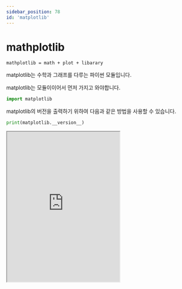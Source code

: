 ```yaml
---
sidebar_position: 78
id: 'matplotlib'
---
```


# mathplotlib

```
mathplotlib = math + plot + libarary
```

matplotlib는 수학과 그래프를 다루는 파이썬 모듈입니다.

matplotlib는 모듈이이어서 먼저 가지고 와야합니다.

```py
import matplotlib
```

matplotlib의 버전을 출력하기 위하여 다음과 같은 방법을 사용할 수 있습니다.

```py
print(matplotlib.__version__)
```

<iframe title="Python Playground" src="https://trinket.io/embed/python3/3e28c18725" height="400" />

## 그래프 그리기

matplotlib에서는 리스트를 이용하여 함수의 정의역과 치역을 계산합니다.

정의역은 x의 값들이고 치역은 y의 값들입니다.

```py
import matplotlib.pyplot as plt
plt.plot([1, 10], [1, 10])
plt.show()
```

pyplot은 matplotlib 모듈의 또 다른 모듈입니다.

pyplot은 Python + plot입니다.

`plt.show()`는 그래프를 보여줍니다.

점을 만들기 위하여 plot 메서드의 세 번째 매개변수로 문자를 입력하면 됩니다.

`x`도 되고 `o`도 됩니다.

<iframe title="Python Playground" src="https://trinket.io/embed/python3/40b5ec6e62" height="400" />

## 마커

### marker

matplotlib에서의 마커는 그래프가 꺽이는 부분에 점을 넣을 수 있습니다.

```py
plt.plot([1, 10, 30], [1, 10, 20], marker="x")
```

marker 매개변수로 문자를 넣을 수 있습니다.

### 문자 fmt

그래프의 마커, 선, 그리고 색을 정하기 위하여 다음과 같은 방법을 사용할 수 있습니다.

첫 번째는 마커의 모양입니다.

두 번째는 그래프 선의 모양입니다. (: 점선, - 선, --줄선, -. 줄/점 선)

세 번째는 그래프의 색깔입니다. (색깔의 첫 번째 색깔)

```py
plt.plot([1, 10, 20], [1, 24, 44], 'o:r')
```

### 마커 크기

마커의 크기는 매개변수 ms에 수를 입력하면 됩니다.

```py
plt.plot([1, 10, 20], [1, 24, 44], marker = "o", ms = 30)
```

### 마커 윤곽선

마커의 윤곽선은 mec를 이용하여 지정할 수 있습니다.

```py
plt.plot([1, 10, 20], [1, 24, 44], marker = "o", ms = 30, mec = 'r')
```

`mec`는 marker + edge + color의 약자입니다.

### 마커 색깔

마커의 색깔은 `mfc` (marker + face + color)로 설정할 수 있습니다.

```py
plt.plot([1, 10, 20], [1, 24, 44], marker = "o", ms = 30, mec = 'r', mfc = 'g')
```

<iframe title="Python Playground" src="https://trinket.io/embed/python3/6d6b423f37" height="400" />

## 선

### 선 스타일

선의 스타일을 정할 수 있는 방법을 알아보겠습니다.

선의 스타일로 `linestyle` 매개변수에 dotted, dotted, dashed, None, dashdot, solid를 사용할 수 있습니다.

`linestyle`은 `ls`로도 사용할 수 있습니다.

```py
plt.plot([1, 10, 20], [1, 24, 44], linestyle = 'dashed')
```

### 선 폭

선의 폭은 `linewidth` 또는 `lw`로 설정할 수 있습니다.

```py
plt.plot([1, 4, 5], [1, 4, 6], linewidth = '3.14159')
```

## 레이블과 제목

x 쪽이 무엇인지 사용자에게 알려주어야합니다.

시간일 수도 있고 값일 수도 있습니다.

```py
plt.xlabel("Time (h)")
 plt.ylabel("Money (w)")
```

그래프의 제목은 `title()` 메서드를 사용할 수 있습니다.

```py
plt.title("Money spent")
```

그래프 제목의 스타일과 위치를 바꾸기 위하여 다음과 같은 방법을 사용할 수 있습니다.

```py
font1 = { 'family': "serif", 'color': "black", 'size': 30 }
plt.title("Money spent", fontdict = font1)
```

## scatter

점을 여러개 만들고 싶다면 `scatter` 메서드를 사용할 수 있습니다.

`scatter`는 영어로 '튀다'라는 뜻을 가지고 있지만 '퍼져있다'라는 뜻고 가지고 있습니다.

```py
plt.scatter([0, 1, 2, 3, 4, 5], [0, 10, 20, 30, 40, 50])
plt.show()
```

매개변수는 다음이 전부입니다.

1. `color = "color"` --- 점의 색깔
2. `c = ["red", "green"]` --- 하나하나 점 색칠하기
3. `s = [1, 2, 4`] --- 사이즈
4. `alpha = 0.5` --- 투명도 (0~1)

## historgrams

`historgrams`는 통계에 자주 사용되는 그래프의 종류입니다.

바와 비슷하지만 붙어있습니다.

`historgrams`는 `hist()` 메서드를 사용할 수 있습니다.

<iframe title="Python Playground" src="https://trinket.io/embed/python3/c4218ab83d" height="400" />

## pie

pie 그래프란 pie와 모양이 비슷하게 생긴 그래프를 뜻합니다.

파이차트는 `pie()` 메서드를 사용할 수 잇습니다.

매개변수:

1. `explode = [0.2, 0, 0]` --- 터지다! (사실 아닙니다. 어떤 파이처트의 부분이 가운데에서 떨어져 있는 거리를 뜻합니다.)
2. `shadow = True` --- 그림자
3. `colors = "colorname"`
4. `labels = ["Appple", "Banana"]` --- 설명

파이그래프의 재목은 label을 지정하고 `legend()`를 이용하여 정할 수 있습니다.

<iframe title="Python Playground" src="https://trinket.io/embed/python3/074b4c95ef" height="400" />
